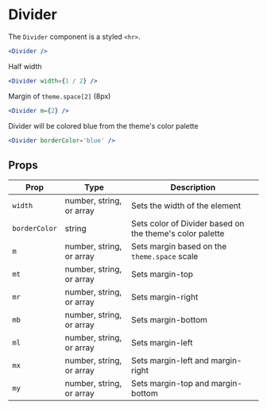 
# Divider

The `Divider` component is a styled `<hr>`.

```.jsx
<Divider />
```

Half width

```.jsx
<Divider width={1 / 2} />
```

Margin of `theme.space[2]` (8px)

```.jsx
<Divider m={2} />
```

Divider will be colored blue from the theme's color palette

```.jsx
<Divider borderColor='blue' />
```

## Props

Prop | Type | Description
---|---|---
`width` | number, string, or array | Sets the width of the element
`borderColor` | string | Sets color of Divider based on the theme's color palette
`m` | number, string, or array | Sets margin based on the `theme.space` scale
`mt` | number, string, or array | Sets margin-top
`mr` | number, string, or array | Sets margin-right
`mb` | number, string, or array | Sets margin-bottom
`ml` | number, string, or array | Sets margin-left
`mx` | number, string, or array | Sets margin-left and margin-right
`my` | number, string, or array | Sets margin-top and margin-bottom
